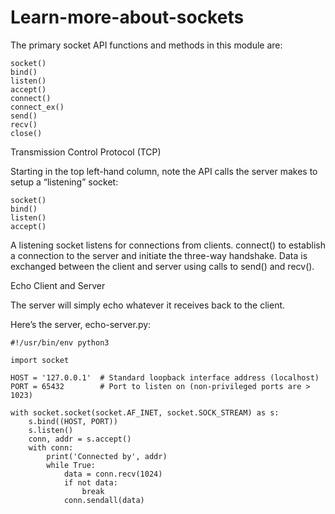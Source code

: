 # Learn-more-about-sockets
The primary socket API functions and methods in this module are:

    socket()
    bind()
    listen()
    accept()
    connect()
    connect_ex()
    send()
    recv()
    close()
    
 Transmission Control Protocol (TCP)
 
 Starting in the top left-hand column, note the API calls the server makes to setup a “listening” socket:

    socket()
    bind()
    listen()
    accept()
    
A listening socket listens for connections from clients. connect() to establish a connection to the server and initiate the three-way handshake. Data is exchanged between the client and server using calls to send() and recv(). 



Echo Client and Server

The server will simply echo whatever it receives back to the client.

Here’s the server, echo-server.py:

    #!/usr/bin/env python3

    import socket

    HOST = '127.0.0.1'  # Standard loopback interface address (localhost)
    PORT = 65432        # Port to listen on (non-privileged ports are > 1023)

    with socket.socket(socket.AF_INET, socket.SOCK_STREAM) as s:
        s.bind((HOST, PORT))
        s.listen()
        conn, addr = s.accept()
        with conn:
            print('Connected by', addr)
            while True:
                data = conn.recv(1024)
                if not data:
                    break
                conn.sendall(data)




